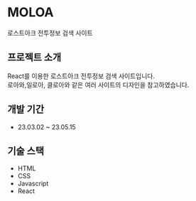 # MOLOA

로스트아크 전투정보 검색 사이트

## 프로젝트 소개

React를 이용한 로스트아크 전투정보 검색 사이트입니다. <br />
로아와,일로아, 클로아와 같은 여러 사이트의 디자인을 참고하였습니다.

## 개발 기간

* 23.03.02 ~ 23.05.15

## 기술 스택

* HTML
* CSS
* Javascript
* React

